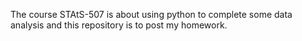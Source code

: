 The course STAtS-507 is about using python to complete some data analysis and this repository is to post my homework.
